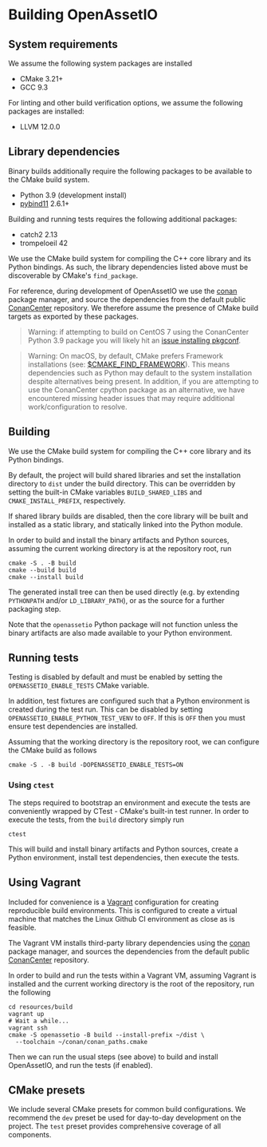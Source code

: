 # Building OpenAssetIO

## System requirements

We assume the following system packages are installed

- CMake 3.21+
- GCC 9.3

For linting and other build verification options, we assume the
following packages are installed:

- LLVM 12.0.0

## Library dependencies

Binary builds additionally require the following packages to be
available to the CMake build system.
- Python 3.9 (development install)
- [pybind11](https://pybind11.readthedocs.io/en/stable/) 2.6.1+

Building and running tests requires the following additional packages:

- catch2 2.13
- trompeloeil 42

We use the CMake build system for compiling the C++ core library and
its Python bindings. As such, the library dependencies listed above must
be discoverable by CMake's `find_package`.

For reference, during development of OpenAssetIO we use the [conan](https://conan.io/)
package manager, and source the dependencies from the default public
[ConanCenter](https://conan.io/center/) repository. We therefore assume
the presence of CMake build targets as exported by these packages.

> Warning: if attempting to build on CentOS 7 using the ConanCenter
> Python 3.9 package you will likely hit an [issue installing pkgconf](https://github.com/conan-io/conan-center-index/issues/8541).

> Warning: On macOS, by default, CMake prefers Framework installations
> (see: [$CMAKE_FIND_FRAMEWORK](https://cmake.org/cmake/help/latest/variable/CMAKE_FIND_FRAMEWORK.html)).
> This means dependencies such as Python may default to the system
> installation despite alternatives being present. In addition, if you
> are attempting to use the ConanCenter cpython package as an
> alternative, we have encountered missing header issues that may
> require additional work/configuration to resolve.

## Building

We use the CMake build system for compiling the C++ core library and
its Python bindings.

By default, the project will build shared libraries and set the
installation directory to `dist` under the build directory. This can be
overridden by setting the built-in CMake variables `BUILD_SHARED_LIBS`
and `CMAKE_INSTALL_PREFIX`, respectively.

If shared library builds are disabled, then the core library will be
built and installed as a static library, and statically linked into the
Python module.

In order to build and install the binary artifacts and Python sources,
assuming the current working directory is at the repository root, run

```shell
cmake -S . -B build
cmake --build build
cmake --install build
```

The generated install tree can then be used directly (e.g. by extending
`PYTHONPATH` and/or `LD_LIBRARY_PATH`), or as the source for a further
packaging step.

Note that the `openassetio` Python package will not function unless the
binary artifacts are also made available to your Python environment.

## Running tests

Testing is disabled by default and must be enabled by setting the
`OPENASSETIO_ENABLE_TESTS` CMake variable.

In addition, test fixtures are configured such that a Python environment
is created during the test run. This can be disabled by setting
`OPENASSETIO_ENABLE_PYTHON_TEST_VENV` to `OFF`. If this is `OFF` then
you must ensure test dependencies are installed.

Assuming that the working directory is the repository root, we can
configure the CMake build as follows

```shell
cmake -S . -B build -DOPENASSETIO_ENABLE_TESTS=ON
```

### Using `ctest`

The steps required to bootstrap an environment and execute the tests are
conveniently wrapped by CTest - CMake's built-in test runner. In order
to execute the tests, from the `build` directory simply run

```shell
ctest
```

This will build and install binary artifacts and Python sources, create
a Python environment, install test dependencies, then execute the tests.

## Using Vagrant

Included for convenience is a [Vagrant](https://www.vagrantup.com/)
configuration for creating reproducible build environments. This is
configured to create a virtual machine that matches the Linux Github CI
environment as close as is feasible.

The Vagrant VM installs third-party library dependencies using the
[conan](https://conan.io/) package manager, and sources the dependencies
from the default public [ConanCenter](https://conan.io/center/)
repository.

In order to build and run the tests within a Vagrant VM, assuming
Vagrant is installed and the current working directory is the root of
the repository, run the following

```shell
cd resources/build
vagrant up
# Wait a while...
vagrant ssh
cmake -S openassetio -B build --install-prefix ~/dist \
  --toolchain ~/conan/conan_paths.cmake
```

Then we can run the usual steps (see above) to build and install
OpenAssetIO, and run the tests (if enabled).

## CMake presets

We include several CMake presets for common build configurations. We
recommend the `dev` preset be used for day-to-day development on the
project. The `test` preset provides comprehensive coverage of all
components.

